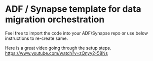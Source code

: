 # ADF / Synapse template for data migration orchestration
Feel free to import the code into your ADF/Synapse repo or use below instructions to re-create same. 

Here is a great video going through the setup steps.
https://www.youtube.com/watch?v=zQnyy2-58Ns

